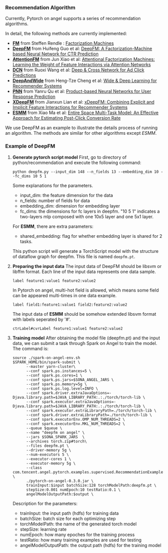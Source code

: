 ### Recommendation Algorithm

Currently, Pytorch on angel supports a series of recommendation algorithms.

In detail, the following methods are currently implemented:

* **[FM](../python/recommendation/fm.py)** from Steffen Rendle : [Factorization Machines](https://www.csie.ntu.edu.tw/~b97053/paper/Rendle2010FM.pdf)
* **[DeepFM](../python/recommendation/deepfm.py)** from Huifeng Guo et al: [DeepFM: A Factorization-Machine based Neural Network for CTR Prediction](https://arxiv.org/pdf/1703.04247.pdf) 
* **[AttentionFM](../python/recommendation/attention_fm.py)** from Jun Xiao et al: [Attentional Factorization Machines:
Learning the Weight of Feature Interactions via Attention Networks](https://arxiv.org/pdf/1708.04617.pdf)
* **[DCN](../python/recommendation/dcn.py)** from Ruoxi Wang et al: [Deep & Cross Network for Ad Click Predictions](https://arxiv.org/pdf/1708.05123.pdf)
* **[DeepAndWide](../python/recommendation/deepandwide.py)** from Heng-Tze Cheng et al: [Wide & Deep Learning for Recommender Systems](https://arxiv.org/pdf/1606.07792.pdf)
* **[PNN](../python/recommendation/pnn.py)** from Yanru Qu et al: [Product-based Neural Networks for User Response Prediction](https://arxiv.org/pdf/1611.00144.pdf)
* **[XDeepFM](../python/recommendation/xdeepfm.py)** from Jianxun Lian et al: [xDeepFM: Combining Explicit and Implicit Feature Interactions for Recommender Systems](https://arxiv.org/pdf/1803.05170.pdf)
* **[ESMM](../python/recommendation/esmm.py)** from Xiao Ma et al: [Entire Space Multi-Task Model: An Effective Approach for Estimating Post-Click Conversion Rate](https://arxiv.org/abs/1804.07931)

We use DeepFM as an example to illustrate the details process of running an algorithm.
The methods are similar for other algorithms except *ESMM*. 

### Example of DeepFM

1. **Generate pytorch script model**
    First, go to directory of python/recommendation and execute the following command:
    ```$xslt
    python deepfm.py --input_dim 148 --n_fields 13 --embedding_dim 10 --fc_dims 10 5 1
    ```

    Some explanations for the parameters.
    - input_dim: the feature dimension for the data
    - n_fields: number of fields for data
    - embedding_dim: dimension for embedding layer
    - fc_dims: the dimensions for fc layers in deepfm. "10 5 1" indicates a two-layers mlp composed with one 10x5 layer and one 5x1 layer.

    For **ESMM**, there are extra parameters:
    - shared_embedding: flag for whether embedding layer is shared for 2 tasks. 

    This python script will generate a TorchScript model with the structure of dataflow graph for deepfm. This file is named ``deepfm.pt``.

2. **Preparing the input data**
    The input data of DeepFM should be libsvm or libffm format. Each line of the input data represents one data sample.
    ```
    label feature1:value1 feature2:value2
    ```
    In Pytorch on angel, multi-hot field is allowed, which means some field can be appeared multi-times in one data example.
    ```
    label field1:feature1:value1 field2:feature2:value2
    ```
    The input data of **ESMM** should be somehow extended libsvm format with labels seperated by '#'.
    ```
    ctrLabel#cvrLabel feature1:value1 feature2:value2
    ```
   

3. **Training model**
    After obtaining the model file (deepfm.pt) and the input data, we can submit a task through Spark on Angel to train the model. The command is:
    ```$xslt
    source ./spark-on-angel-env.sh  
    $SPARK_HOME/bin/spark-submit \
          --master yarn-cluster\
          --conf spark.ps.instances=5 \
          --conf spark.ps.cores=1 \
          --conf spark.ps.jars=$SONA_ANGEL_JARS \
          --conf spark.ps.memory=5g \
          --conf spark.ps.log.level=INFO \
          --conf spark.driver.extraJavaOptions=-Djava.library.path=$JAVA_LIBRARY_PATH:.:./torch/torch-lib \
          --conf spark.executor.extraJavaOptions=-Djava.library.path=$JAVA_LIBRARY_PATH:.:./torch/torch-lib \
          --conf spark.executor.extraLibraryPath=./torch/torch-lib \
          --conf spark.driver.extraLibraryPath=./torch/torch-lib \
          --conf spark.executorEnv.OMP_NUM_THREADS=2 \
          --conf spark.executorEnv.MKL_NUM_THREADS=2 \
          --queue $queue \
          --name "deepfm on angel" \
          --jars $SONA_SPARK_JARS  \
          --archives torch.zip#torch\
          --files deepfm.pt \
          --driver-memory 5g \
          --num-executors 5 \
          --executor-cores 1 \
          --executor-memory 5g \
          --class com.tencent.angel.pytorch.examples.supervised.RecommendationExample \
          ./pytorch-on-angel-0.3.0.jar \
          trainInput:$input batchSize:128 torchModelPath:deepfm.pt \
          stepSize:0.001 numEpoch:10 testRatio:0.1 \
          angelModelOutputPath:$output \
    ```

    Description for the parameters:

    - trainInput: the input path (hdfs) for training data
    - batchSize: batch size for each optimizing step
    - torchModelPath: the name of the generated torch model
    - stepSize: learning rate
    - numEpoch: how many epoches for the training process
    - testRatio: how many training examples are used for testing
    - angelModelOutputPath: the output path (hdfs) for the training model
